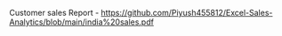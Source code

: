 Customer sales Report - https://github.com/Piyush455812/Excel-Sales-Analytics/blob/main/india%20sales.pdf
